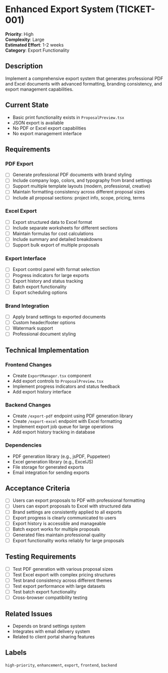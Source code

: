 # Enhanced Export System (TICKET-001)

**Priority**: High  
**Complexity**: Large  
**Estimated Effort**: 1-2 weeks  
**Category**: Export Functionality  

## Description

Implement a comprehensive export system that generates professional PDF and Excel documents with advanced formatting, branding consistency, and export management capabilities.

## Current State

- Basic print functionality exists in `ProposalPreview.tsx`
- JSON export is available
- No PDF or Excel export capabilities
- No export management interface

## Requirements

### PDF Export
- [ ] Generate professional PDF documents with brand styling
- [ ] Include company logo, colors, and typography from brand settings
- [ ] Support multiple template layouts (modern, professional, creative)
- [ ] Maintain formatting consistency across different proposal sizes
- [ ] Include all proposal sections: project info, scope, pricing, terms

### Excel Export
- [ ] Export structured data to Excel format
- [ ] Include separate worksheets for different sections
- [ ] Maintain formulas for cost calculations
- [ ] Include summary and detailed breakdowns
- [ ] Support bulk export of multiple proposals

### Export Interface
- [ ] Export control panel with format selection
- [ ] Progress indicators for large exports
- [ ] Export history and status tracking
- [ ] Batch export functionality
- [ ] Export scheduling options

### Brand Integration
- [ ] Apply brand settings to exported documents
- [ ] Custom header/footer options
- [ ] Watermark support
- [ ] Professional document styling

## Technical Implementation

### Frontend Changes
- Create `ExportManager.tsx` component
- Add export controls to `ProposalPreview.tsx`
- Implement progress indicators and status feedback
- Add export history interface

### Backend Changes
- Create `/export-pdf` endpoint using PDF generation library
- Create `/export-excel` endpoint with Excel formatting
- Implement export job queue for large operations
- Add export history tracking in database

### Dependencies
- PDF generation library (e.g., jsPDF, Puppeteer)
- Excel generation library (e.g., ExcelJS)
- File storage for generated exports
- Email integration for sending exports

## Acceptance Criteria

- [ ] Users can export proposals to PDF with professional formatting
- [ ] Users can export proposals to Excel with structured data
- [ ] Brand settings are consistently applied to all exports
- [ ] Export progress is clearly communicated to users
- [ ] Export history is accessible and manageable
- [ ] Batch export works for multiple proposals
- [ ] Generated files maintain professional quality
- [ ] Export functionality works reliably for large proposals

## Testing Requirements

- [ ] Test PDF generation with various proposal sizes
- [ ] Test Excel export with complex pricing structures
- [ ] Test brand consistency across different themes
- [ ] Test export performance with large datasets
- [ ] Test batch export functionality
- [ ] Cross-browser compatibility testing

## Related Issues

- Depends on brand settings system
- Integrates with email delivery system
- Related to client portal sharing features

## Labels

`high-priority`, `enhancement`, `export`, `frontend`, `backend`
